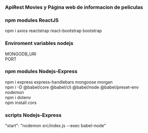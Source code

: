 ### ApiRest Movies y Página web de informacíon de peliculas

### npm modules ReactJS

npm i axios reactstrap react-bootstrap bootstrap 

### Enviroment variables nodejs

MONGODB_URI \
PORT

### npm modules Nodejs-Express

npm i express express-handlebars mongoose morgan \
npm i -D @babel/core @babel/cli @babel/node @babel/preset-env nodemon \
npm i dotenv \
npm install cors

### scripts Nodejs-Express
"start": "nodemon src/index.js --exec babel-node"